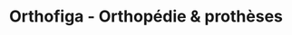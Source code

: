 ---
title: "Orthofiga - Orthopédie & prothèses"
url: /saint-saturnin/orthofiga-orthopedie-et-protheses/
shop: approvisionnement médical
---